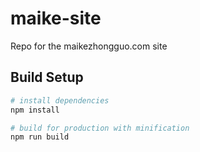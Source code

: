 # maike-site
Repo for the maikezhongguo.com site

## Build Setup

``` bash
# install dependencies
npm install

# build for production with minification
npm run build
```
